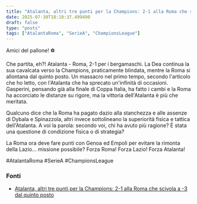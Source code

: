 ```yaml
---
title: "Atalanta, altri tre punti per la Champions: 2-1 alla Roma che scivola a -3 dal quinto posto"
date: 2025-07-30T18:10:37.499490
draft: false
type: "posts"
tags: ["AtalantaRoma", "SerieA", "ChampionsLeague"]
---
```


Amici del pallone! ⚽️

Che partita, eh?! Atalanta - Roma, 2-1 per i bergamaschi.  La Dea continua la sua cavalcata verso la Champions, praticamente blindata, mentre la Roma si allontana dal quinto posto.  Un massacro nel primo tempo, secondo l'articolo che ho letto, con l'Atalanta che ha sprecato un'infinità di occasioni.  Gasperini, pensando già alla finale di Coppa Italia, ha fatto i cambi e la Roma ha accorciato le distanze su rigore, ma la vittoria dell'Atalanta è più che meritata.

Qualcuno dice che la Roma ha pagato dazio alla stanchezza e alle assenze di Dybala e Spinazzola, altri invece sottolineano la superiorità fisica e tattica dell'Atalanta.  A voi la parola:  secondo voi, chi ha avuto più ragione?  È stata una questione di condizione fisica o di strategia?

La Roma ora deve fare punti con Genoa ed Empoli per evitare la rimonta della Lazio... missione possibile?  Forza Roma!  Forza Lazio!  Forza Atalanta!

#AtalantaRoma #SerieA #ChampionsLeague


### Fonti
- [Atalanta, altri tre punti per la Champions: 2-1 alla Roma che scivola a -3 dal quinto posto](https://www.corriere.it/sport/calcio/serie-a/24_maggio_12/atalanta-roma-risultato-76d27282-a859-4efe-b88d-4750401a6xlk.shtml)
